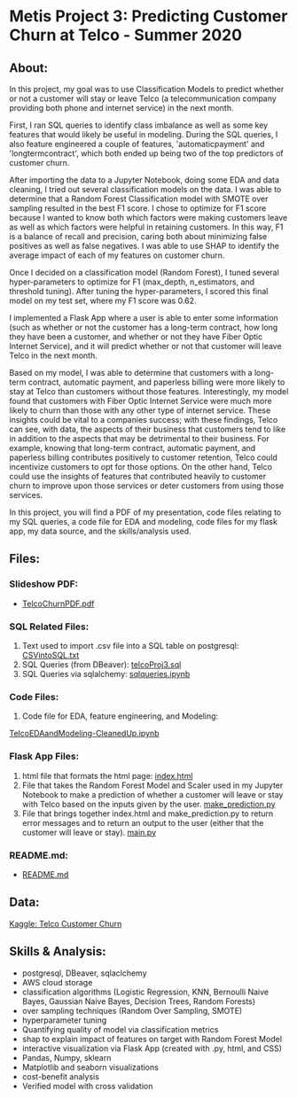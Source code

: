 # **Metis Project 3: Predicting Customer Churn at Telco - Summer 2020**

## About:

In this project, my goal was to use Classification Models to predict whether or not a customer will stay or leave Telco (a telecommunication company providing both phone and internet service) in the next month.

First, I ran SQL queries to identify class imbalance as well as some key features that would likely be useful in modeling. During the SQL queries, I also feature engineered a couple of features, 'automaticpayment' and 'longtermcontract', which both ended up being two of the top predictors of customer churn.

After importing the data to a Jupyter Notebook, doing some EDA and data cleaning, I tried out several classification models on the data. I was able to determine that a Random Forest Classification model with SMOTE over sampling resulted in the best F1 score. I chose to optimize for F1 score because I wanted to know both which factors were making customers leave as well as which factors were helpful in retaining customers. In this way, F1 is a balance of recall and precision, caring both about minimizing false positives as well as false negatives. I was able to use SHAP to identify the average impact of each of my features on customer churn.

Once I decided on a classification model (Random Forest), I tuned several hyper-parameters to optimize for F1 (max_depth, n_estimators, and threshold tuning). After tuning the hyper-parameters, I scored this final model on my test set, where my F1 score was 0.62.

I implemented a Flask App where a user is able to enter some information (such as whether or not the customer has a long-term contract, how long they have been a customer, and whether or not they have Fiber Optic Internet Service), and it will predict whether or not that customer will leave Telco in the next month.

Based on my model, I was able to determine that customers with a long-term contract, automatic payment, and paperless billing were more likely to stay at Telco than customers without those features. Interestingly, my model found that customers with Fiber Optic Internet Service were much more likely to churn than those with any other type of internet service. These insights could be vital to a companies success; with these findings, Telco can see, with data, the aspects of their business that customers tend to like in addition to the aspects that may be detrimental to their business. For example, knowing that long-term contract, automatic payment, and paperless billing contributes positively to customer retention, Telco could incentivize customers to opt for those options. On the other hand, Telco could use the insights of features that contributed heavily to customer churn to improve upon those services or deter customers from using those services.

In this project, you will find a PDF of my presentation, code files relating to my SQL queries, a code file for EDA and modeling, code files for my flask app, my data source, and the skills/analysis used.

## Files:
### Slideshow PDF:
- [TelcoChurnPDF.pdf](https://github.com/thisismetis/chi20_ds15/tree/master/student_submissions/projects/project-03/read_lindsay/TelcoChurnPDF.pdf)

### SQL Related Files:
1. Text used to import .csv file into a SQL table on postgresql:
[CSVintoSQL.txt](https://github.com/thisismetis/chi20_ds15/tree/master/student_submissions/projects/project-03/read_lindsay/SQLrelated/CSVintoSQL.txt)
2. SQL Queries (from DBeaver):
[telcoProj3.sql](https://github.com/thisismetis/chi20_ds15/tree/master/student_submissions/projects/project-03/read_lindsay/SQLrelated/telcoProj3.sql)
3. SQL Queries via sqlalchemy:
[sqlqueries.ipynb](https://github.com/thisismetis/chi20_ds15/tree/master/student_submissions/projects/project-03/read_lindsay/SQLrelated/sqlqueries.ipynb)

### Code Files:
1. Code file for EDA, feature engineering, and Modeling:

[TelcoEDAandModeling-CleanedUp.ipynb](https://github.com/thisismetis/chi20_ds15/tree/master/student_submissions/projects/project-03/read_lindsay/TelcoEDAandModeling-CleanedUp.ipynb)

### Flask App Files:

1. html file that formats the html page:
[index.html](https://github.com/thisismetis/chi20_ds15/tree/master/student_submissions/projects/project-03/read_lindsay/Flask_app_files/index.html)
2. File that takes the Random Forest Model and Scaler used in my Jupyter Notebook to make a prediction of whether a customer will leave or stay with Telco based on the inputs given by the user.
[make_prediction.py](https://github.com/thisismetis/chi20_ds15/tree/master/student_submissions/projects/project-03/read_lindsay/Flask_app_files/make_prediction.py)
3. File that brings together index.html and make_prediction.py to return error messages and to return an output to the user (either that the customer will leave or stay).
[main.py](https://github.com/thisismetis/chi20_ds15/tree/master/student_submissions/projects/project-03/read_lindsay/Flask_app_files/main.py)

### README.md:
- [README.md](https://github.com/thisismetis/chi20_ds15/tree/master/student_submissions/projects/project-03/read_lindsay/README.md)

## Data:

[Kaggle: Telco Customer Churn](https://www.kaggle.com/blastchar/telco-customer-churn)

## Skills & Analysis:

- postgresql, DBeaver, sqlaclchemy
- AWS cloud storage
- classification algorithms (Logistic Regression, KNN, Bernoulli Naive Bayes, Gaussian Naive Bayes, Decision Trees, Random Forests)
- over sampling techniques (Random Over Sampling, SMOTE)
- hyperparameter tuning
- Quantifying quality of model via classification metrics
- shap to explain impact of features on target with Random Forest Model
- interactive visualization via Flask App (created with .py, html, and CSS)
- Pandas, Numpy, sklearn
- Matplotlib and seaborn visualizations
- cost-benefit analysis
- Verified model with cross validation
